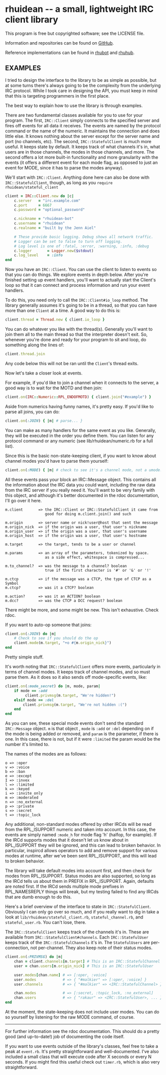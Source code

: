 rhuidean -- a small, lightweight IRC client library
===================================================

This program is free but copyrighted software; see the LICENSE file.

Information and repositories can be found on [GitHub][].

Reference implementations can be found in [rhubot][] and [rhuhub][].

[github]: http://github.com/rakaur/rhuidean/
[rhubot]: http://github.com/rakaur/rhubot/
[rhuhub]: http://github.com/rakaur/rhuhub/

EXAMPLES
--------

I tried to design the interface to the library to be as simple as possible,
but at some turns there's always going to be the complexity from the
underlying IRC protocol. While I took care in designing the API, you must
keep in mind that this is targeting programmers in the first place.

The best way to explain how to use the library is through examples.

There are two fundamental classes available for you to use for your program.
The first, `IRC::Client` simply connects to the specified server and fires off
events for all data it receives. The events are named by the protocol command
or the name of the numeric. It maintains the connection and does little else.
It knows nothing about the server except for the server name and port (no
channels, etc). The second, `IRC::StatefulClient` is much more useful. It
keeps state by default. It keeps track of what channels it's in, what users
are in those channels, the modes in those channels, and more. The second offers
a lot more built-in functionality and more granularity with the events (it
offers a different event for each mode flag, as opposed to just an event for
MODE, since it has to parse the modes anyway).

We'll start with `IRC::Client`. Anything done here can also be done with
`IRC::StatefulClient`, though, as long as you `require rhuidean/stateful_client`

```ruby
client = IRC::Client.new do |c|
    c.server   = "irc.example.com"
    c.port     = 6667
    c.password = "optional_password"

    c.nickname = "rhuidean-bot"
    c.username = "rhuidean"
    c.realname = "built by the Jenn Aiel"

    # These provide basic logging. Debug shows all network traffic.
    # Logger can be set to false to turn off logging.
    # Log level is one of :fatal, :error, :warning, :info, :debug
    c.logger       = Logger.new($stdout)
    c.log_level    = :info
end
```

Now you have an `IRC::Client`. You can use the client to listen to events so
that you can do things. We explore events in depth below. After you're finished
setting up event handlers, you'll want to actually start the Client's loop so
that it can connect and process information and run your event handlers.

To do this, you need only to call the `IRC::Client#io_loop` method. The
library generally assumes it's going to be in a thread, so that you can have
more than one `Client` at a time. A good way to do this is:

```ruby
client.thread = Thread.new { client.io_loop }
```

You can do whatever you like with the thread(s). Generally you'll want to
join them all to the main thread so that the interpreter doesn't exit. So,
whenever you're done and ready for your program to sit and loop, do something
along the lines of:

```ruby
client.thread.join
```

Any code below this will not be ran until the `Client`'s thread exits.

Now let's take a closer look at events.

For example, if you'd like to join a channel when it connects to the server,
a good way is to wait for the MOTD and then join:

```ruby
client.on(IRC::Numeric::RPL_ENDOFMOTD) { client.join("#example") }
```

Aside from numerics having funny names, it's pretty easy. If you'd like to
parse all joins, you can do:

```ruby
client.on(:JOIN) { |m| # parse... }
```

You can make as many handlers for the same event as you like. Generally, they
will be executed in the order you define them. You can listen for any protocol
command or any numeric (see lib/rhuidean/numeric.rb for a full list).

Since this is the basic non-state-keeping client, if you want to know about
channel modes you'd have to parse them yourself:

```ruby
client.on(:MODE) { |m| # check to see it's a channel mode, not a umode... }
```

All these events pass your block an IRC::Message object. This contains all the
information about the IRC data you could want, including the raw data from the
IRC server if you really need it. You'll want to be very family with this
object, and although it's better documented in the rdoc documentation, I'll go
over it here.

    m.client       => the IRC::Client or IRC::StatefulClient it came from
                      good for doing m.client.join() and such

    m.origin       => server name or nick!user@host that sent the message
    m.origin_nick  => if the origin was a user, that user's nickname
    m.origin_user  => if the origin was a user, that user's username
    m.origin_host  => if the origin was a user, that user's hostname

    m.target       => the target, tends to be a user or channel

    m.params       => an array of the parameters, tokenized by space.
                      as a side effect, whitespace is compressed...

    m.to_channel?  => was the message to a channel? boolean
                      true if the first character is '#' or '&' or '!'

    m.ctcp         => if the message was a CTCP, the type of CTCP as a Symbol
    m.ctcp?        => was it a CTCP? boolean

    m.action?      => was it an ACTION? boolean
    m.dcc?         => was the CTCP a DCC request? boolean

There might be more, and some might be new. This isn't exhaustive. Check rdoc.

If you want to auto-op someone that joins:

```ruby
client.on(:JOIN) do |m|
    # Check to see if you should do the op
    client.mode(m.target, "+o #{m.origin_nick}")
end
```

Pretty simple stuff.

It's worth noting that `IRC::StatefulClient` offers more events, particularly
in terms of channel modes. It keeps track of channel modes, and so must parse
them. As it does so it also sends off mode-specific events, like:

```ruby
client.on(:mode_secret) do |m, mode, param|
    if mode == :add
         client.privmsg(m.target, "We're hidden!")
    elsif mode == :del
        client.privmsg(m.target, "We're not hidden :(")
    end
end
```

As you can see, these special mode events don't send the standard `IRC::Message`
object. `m` is that object , `mode` is `:add` or `:del` depending on if the
mode is being added or removed, and `param` is the parameter, if there is one.
In this case, there is not, but if it were `:limited` the param would be the
number it's limited to.

The names of the modes are as follows:

    o => :oper
    v => :voice
    b => :ban
    e => :except
    I => :invex
    l => :limited
    k => :keyed
    i => :invite_only
    m => :moderated
    n => :no_external
    p => :private
    s => :secret
    t => :topic_lock

Any additional, non-standard modes offered by other IRCds will be read from
the RPL_ISUPPORT numeric and taken into account. In this case, the events are
simply named `:mode_h` for mode flag 'h' (halfop, for example). If the IRCd
supports modes that it doesn't let us know about in RPL_ISUPPORT they will be
ignored, and this can lead to broken behavior. In particular, inspircd allows
operators to add and remove support for various modes at runtime, after we've
been sent RPL_ISUPPORT, and this will lead to broken behavior.

The library will take default modes into account first, and then check for
modes from RPL_ISUPPORT. Status modes are also supported, so long as the IRCd
tells us about them in PREFIX in RPL_ISUPPORT. Again, defaults are noted first.
If the IRCd sends multiple mode prefixes in RPL_NAMESREPLY things will break,
but my testing failed to find any IRCds that are dumb enough to do this.

Here's a brief overview of the interface to state in `IRC::StatefulClient`.
Obviously I can only go over so much, and if you really want to dig in take a
look at `lib/rhuidean/stateful_client.rb`, `stateful_channel.rb`, and
`stateful_user.rb`. You can't lose, there.

The `IRC::StatefulClient` keeps track of the channels it's in. These are
available from `IRC::StatefulClient#channels`. Each `IRC::StatefulUser` keeps
track of the `IRC::StatefulChannels` it's in. The `StatefulUsers` are
per-connection, not per-channel. They also keep note of their status modes.

```ruby
client.on(:PRIVMSG) do |m|
    chan = client.channels[m.target] # This is an IRC::StatefulChannel
    user = chan.users[m.origin_nick] # This is an IRC::StatefulUser

    user.modes[chan.name] # => [:oper, :voice]
    user.modes            # => { "#malkier" => [:oper, :voice] }
    user.channels         # => { "#malkier" => <IRC::StatefulChannel> }

    chan.modes            # => [:secret, :topic_lock, :no_external]
    chan.users            # => { "rakaur" => <IRC::StatefulUser>, ... }
end
```

At the moment, the state-keeping does not include user modes. You can do so
yourself by listening for the raw MODE command, of course.

--------------------------------------------------------------------------------

For further information see the rdoc documentation. This should do a pretty
good (and up-to-date!) job of documenting the code itself.

If you want to use events outside of the library's classes, feel free to take
a peak at `event.rb`. It's pretty straightforward and well-documented. I've
also included a small class that will execute code after X seconds or every N
seconds. If you might find this useful check out `timer.rb`, which is also
very straightforward.

